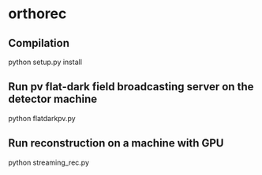 # orthorec

## Compilation 
python setup.py install

## Run pv flat-dark field broadcasting server on the detector machine
python flatdarkpv.py

## Run reconstruction on a machine with GPU
python streaming_rec.py 
